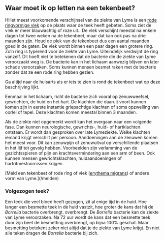 ## Waar moet ik op letten na een tekenbeet?

HHet meest voorkomende verschijnsel van de ziekte van Lyme is een [rode ringvormige vlek](/informatie/lyme) op de plaats waar de teek heeft gebeten. Soms ziet de vlek er meer  blauwachtig of roze uit.. De vlek verschijnt meestal na enkele dagen tot twee weken na de tekenbeet, maar dat kan ook pas na drie maanden zijn. Houd de plek van de tekenbeet dus een aantal maanden goed in de gaten. De vlek wordt binnen een paar dagen een grotere ring. Zo’n ring is typerend voor de ziekte van Lyme. Uiteindelijk verdwijnt de ring vanzelf. Dit hoeft niet te betekenen dat de bacterie die de ziekte van Lyme veroorzaakt weg is. De bacterie kan in het lichaam aanwezig blijven en later schade veroorzaken. Soms kunnen mensen besmet raken met de bacterie zonder dat ze een rode ring hebben gezien.

Ga altijd naar de huisarts als er iets te zien is rond de tekenbeet wat op deze beschrijving lijkt.

Eenmaal in het lichaam, richt de bacterie zich vooral op zenuwweefsel, gewrichten, de huid en het hart. De klachten die daaruit voort kunnen komen zijn in eerste instantie griepachtige klachten of soms opzwelling van oorlel of tepel. Deze klachten komen meestal binnen 3 maanden.

Als de ziekte niet opgemerkt wordt kan het overgaan naar een volgende fase. Dan kunnen neurologische, gewrichts-, huid- of hartklachten ontstaan. Er wordt dan gesproken over late Lymeziekte. Welke klachten iemand krijgt verschilt per persoon. Aandoeningen aan de zenuwen komen het meest voor. Dit kan zenuwpijn of zenuwuitval op verschillende plaatsen in het lijf tot gevolg hebben. Voorbeelden zijn verlamming van de gezichtsspieren of pijn en krachtsvermindering aan een arm of been. Ook kunnen mensen gewrichtsklachten, huidaandoeningen of hartritmestoornissen krijgen.

[Meld een tekenbeet of rode ring of vlek ([erythema migrans](/informatie/erythema-migrans)) of andere vorm van Lyme.](/melden)

### Volgezogen teek?

Een teek die veel bloed heeft gezogen, zit al enige tijd in de huid. Hoe langer een besmette teek in de huid vastzit, hoe groter de kans  dat hij de *Borrelia* bacterie overbrengt. overbrengt. De *Borrelia* bacterie kan de ziekte van Lyme veroorzaken. Na 72 uur wordt de kans dat een besmette teek door zijn beet de besmetting overbrengt, op bijna 100% geschat. Maar  besmetting betekent zeker niet altijd dat je  de ziekte van Lyme krijgt. En niet alle teken dragen de *Borrelia* bacterie bij zich.
